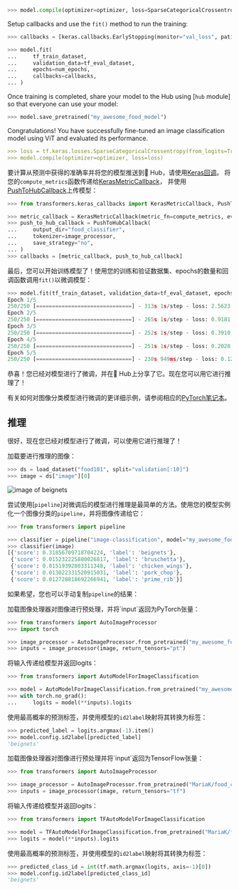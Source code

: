 ```python
>>> model.compile(optimizer=optimizer, loss=SparseCategoricalCrossentropy(from_logits=True), metrics=["accuracy"])
```

Setup callbacks and use the `fit()` method to run the training:

```py
>>> callbacks = [keras.callbacks.EarlyStopping(monitor="val_loss", patience=2)]

>>> model.fit(
...     tf_train_dataset,
...     validation_data=tf_eval_dataset,
...     epochs=num_epochs,
...     callbacks=callbacks,
... )
```

Once training is completed, share your model to the Hub using [`hub` module] so that everyone can use your model:

```py
>>> model.save_pretrained("my_awesome_food_model")
```

</tf>
</frameworkcontent>

Congratulations! You have successfully fine-tuned an image classification model using ViT and evaluated its performance.

```md
>>> loss = tf.keras.losses.SparseCategoricalCrossentropy(from_logits=True)
>>> model.compile(optimizer=optimizer, loss=loss)
```

要计算从预测中获得的准确率并将您的模型推送到🤗 Hub，请使用[Keras回调](../main_classes/keras_callbacks)。
将您的`compute_metrics`函数传递给[KerasMetricCallback](../main_classes/keras_callbacks#transformers.KerasMetricCallback)，
并使用[PushToHubCallback](../main_classes/keras_callbacks#transformers.PushToHubCallback)上传模型：

```py
>>> from transformers.keras_callbacks import KerasMetricCallback, PushToHubCallback

>>> metric_callback = KerasMetricCallback(metric_fn=compute_metrics, eval_dataset=tf_eval_dataset)
>>> push_to_hub_callback = PushToHubCallback(
...     output_dir="food_classifier",
...     tokenizer=image_processor,
...     save_strategy="no",
... )
>>> callbacks = [metric_callback, push_to_hub_callback]
```

最后，您可以开始训练模型了！使用您的训练和验证数据集、epochs的数量和回调函数调用`fit()`以微调模型：

```py
>>> model.fit(tf_train_dataset, validation_data=tf_eval_dataset, epochs=num_epochs, callbacks=callbacks)
Epoch 1/5
250/250 [==============================] - 313s 1s/step - loss: 2.5623 - val_loss: 1.4161 - accuracy: 0.9290
Epoch 2/5
250/250 [==============================] - 265s 1s/step - loss: 0.9181 - val_loss: 0.6808 - accuracy: 0.9690
Epoch 3/5
250/250 [==============================] - 252s 1s/step - loss: 0.3910 - val_loss: 0.4303 - accuracy: 0.9820
Epoch 4/5
250/250 [==============================] - 251s 1s/step - loss: 0.2028 - val_loss: 0.3191 - accuracy: 0.9900
Epoch 5/5
250/250 [==============================] - 238s 949ms/step - loss: 0.1232 - val_loss: 0.3259 - accuracy: 0.9890
```

恭喜！您已经对模型进行了微调，并在🤗 Hub上分享了它。现在您可以用它进行推理了！
</tf>
</frameworkcontent>


<Tip>

有关如何对图像分类模型进行微调的更详细示例，请参阅相应的[PyTorch笔记本](https://colab.research.google.com/github/huggingface/notebooks/blob/main/examples/image_classification.ipynb)。

</Tip>

## 推理

很好，现在您已经对模型进行了微调，可以使用它进行推理了！

加载要进行推理的图像：

```py
>>> ds = load_dataset("food101", split="validation[:10]")
>>> image = ds["image"][0]
```

<div class="flex justify-center">
    <img src="https://huggingface.co/datasets/huggingface/documentation-images/resolve/main/beignets-task-guide.png" alt="image of beignets"/>
</div>

尝试使用[`pipeline`]对微调后的模型进行推理是最简单的方法。使用您的模型实例化一个图像分类的`pipeline`，并将图像传递给它：

```py
>>> from transformers import pipeline

>>> classifier = pipeline("image-classification", model="my_awesome_food_model")
>>> classifier(image)
[{'score': 0.31856709718704224, 'label': 'beignets'},
 {'score': 0.015232225880026817, 'label': 'bruschetta'},
 {'score': 0.01519392803311348, 'label': 'chicken_wings'},
 {'score': 0.013022331520915031, 'label': 'pork_chop'},
 {'score': 0.012728818692266941, 'label': 'prime_rib'}]
```

如果希望，您也可以手动复制`pipeline`的结果：

<frameworkcontent>
<pt>
加载图像处理器对图像进行预处理，并将`input`返回为PyTorch张量：

```py
>>> from transformers import AutoImageProcessor
>>> import torch

>>> image_processor = AutoImageProcessor.from_pretrained("my_awesome_food_model")
>>> inputs = image_processor(image, return_tensors="pt")
```

将输入传递给模型并返回logits：

```py
>>> from transformers import AutoModelForImageClassification

>>> model = AutoModelForImageClassification.from_pretrained("my_awesome_food_model")
>>> with torch.no_grad():
...     logits = model(**inputs).logits
```

使用最高概率的预测标签，并使用模型的`id2label`映射将其转换为标签：

```py
>>> predicted_label = logits.argmax(-1).item()
>>> model.config.id2label[predicted_label]
'beignets'
```
</pt>
</frameworkcontent>

<frameworkcontent>
<tf>
加载图像处理器对图像进行预处理并将`input`返回为TensorFlow张量：

```py
>>> from transformers import AutoImageProcessor

>>> image_processor = AutoImageProcessor.from_pretrained("MariaK/food_classifier")
>>> inputs = image_processor(image, return_tensors="tf")
```

将输入传递给模型并返回logits：

```py
>>> from transformers import TFAutoModelForImageClassification

>>> model = TFAutoModelForImageClassification.from_pretrained("MariaK/food_classifier")
>>> logits = model(**inputs).logits
```

使用最高概率的预测标签，并使用模型的`id2label`映射将其转换为标签：

```py
>>> predicted_class_id = int(tf.math.argmax(logits, axis=-1)[0])
>>> model.config.id2label[predicted_class_id]
'beignets'
```

</tf>
</frameworkcontent>